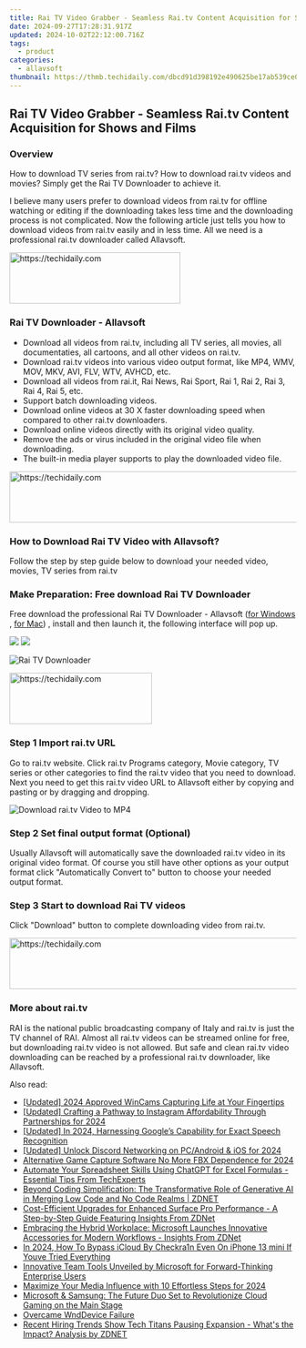 ```yaml
---
title: Rai TV Video Grabber - Seamless Rai.tv Content Acquisition for Shows and Films
date: 2024-09-27T17:28:31.917Z
updated: 2024-10-02T22:12:00.716Z
tags:
  - product
categories:
  - allavsoft
thumbnail: https://thmb.techidaily.com/dbcd91d398192e490625be17ab539ce0390575e1cb979a99a698fecfb5d28b74.jpg
---
```


## Rai TV Video Grabber - Seamless Rai.tv Content Acquisition for Shows and Films

### Overview

How to download TV series from rai.tv? How to download rai.tv videos and movies? Simply get the Rai TV Downloader to achieve it.

I believe many users prefer to download videos from rai.tv for offline watching or editing if the downloading takes less time and the downloading process is not complicated. Now the following article just tells you how to download videos from rai.tv easily and in less time. All we need is a professional rai.tv downloader called Allavsoft.

<!-- affiliate ads begin -->
<a href="https://wigfever.sjv.io/c/5597632/2005183/22899" target="_top" id="2005183">
  <img src="//a.impactradius-go.com/display-ad/22899-2005183" border="0" alt="https://techidaily.com" width="300" height="90"/>
</a>
<img height="0" width="0" src="https://wigfever.sjv.io/i/5597632/2005183/22899" style="position:absolute;visibility:hidden;" border="0" />
<!-- affiliate ads end -->

### Rai TV Downloader - Allavsoft

* Download all videos from rai.tv, including all TV series, all movies, all documentaties, all cartoons, and all other videos on rai.tv.
* Download rai.tv videos into various video output format, like MP4, WMV, MOV, MKV, AVI, FLV, WTV, AVHCD, etc.
* Download all videos from rai.it, Rai News, Rai Sport, Rai 1, Rai 2, Rai 3, Rai 4, Rai 5, etc.
* Support batch downloading videos.
* Download online videos at 30 X faster downloading speed when compared to other rai.tv downloaders.
* Download online videos directly with its original video quality.
* Remove the ads or virus included in the original video file when downloading.
* The built-in media player supports to play the downloaded video file.

<!-- affiliate ads begin -->
<a href="https://appsumo.8odi.net/c/5597632/2105860/7443" target="_top" id="2105860">
  <img src="//a.impactradius-go.com/display-ad/7443-2105860" border="0" alt="https://techidaily.com" width="728" height="90"/>
</a>
<img height="0" width="0" src="https://appsumo.8odi.net/i/5597632/2105860/7443" style="position:absolute;visibility:hidden;" border="0" />
<!-- affiliate ads end -->

### How to Download Rai TV Video with Allavsoft?

Follow the step by step guide below to download your needed video, movies, TV series from rai.tv

### Make Preparation: Free download Rai TV Downloader

Free download the professional Rai TV Downloader - Allavsoft ([for Windows](https://tools.techidaily.com/allavsoft/products/) , [for Mac](https://tools.techidaily.com/allavsoft/products/)) , install and then launch it, the following interface will pop up.

[![](https://www.allavsoft.com/how-to/../images/how-to/free-download-win.jpg)](https://tools.techidaily.com/allavsoft/products/) [![](https://www.allavsoft.com/how-to/../images/how-to/free-download-mac.jpg)](https://tools.techidaily.com/allavsoft/products/)

![Rai TV Downloader](https://www.allavsoft.com/how-to/../images/allavsoft/screen-shot-600.jpg)

<!-- affiliate ads begin -->
<a href="https://aligracehair.sjv.io/c/5597632/2135354/19272" target="_top" id="2135354">
  <img src="//a.impactradius-go.com/display-ad/19272-2135354" border="0" alt="https://techidaily.com" width="250" height="90"/>
</a>
<img height="0" width="0" src="https://aligracehair.sjv.io/i/5597632/2135354/19272" style="position:absolute;visibility:hidden;" border="0" />
<!-- affiliate ads end -->

### Step 1 Import rai.tv URL

Go to rai.tv website. Click rai.tv Programs category, Movie category, TV series or other categories to find the rai.tv video that you need to download. Next you need to get this rai.tv video URL to Allavsoft either by copying and pasting or by dragging and dropping.

![Download rai.tv Video to MP4](https://www.allavsoft.com/how-to/../images/how-to/download-rtmp-video/download-rtmp-video.jpg)

### Step 2 Set final output format (Optional)

Usually Allavsoft will automatically save the downloaded rai.tv video in its original video format. Of course you still have other options as your output format click "Automatically Convert to" button to choose your needed output format.

### Step 3 Start to download Rai TV videos

Click "Download" button to complete downloading video from rai.tv.

<!-- affiliate ads begin -->
<a href="https://ephamedtechinc.pxf.io/c/5597632/2123512/26400" target="_top" id="2123512">
  <img src="//a.impactradius-go.com/display-ad/26400-2123512" border="0" alt="https://techidaily.com" width="728" height="90"/>
</a>
<img height="0" width="0" src="https://ephamedtechinc.pxf.io/i/5597632/2123512/26400" style="position:absolute;visibility:hidden;" border="0" />
<!-- affiliate ads end -->

### More about rai.tv

RAI is the national public broadcasting company of Italy and rai.tv is just the TV channel of RAI. Almost all rai.tv videos can be streamed online for free, but downloading rai.tv video is not allowed. But safe and clean rai.tv video downloading can be reached by a professional rai.tv downloader, like Allavsoft.

<ins class="adsbygoogle"
     style="display:block"
     data-ad-format="autorelaxed"
     data-ad-client="ca-pub-7571918770474297"
     data-ad-slot="1223367746"></ins>

<ins class="adsbygoogle"
     style="display:block"
     data-ad-client="ca-pub-7571918770474297"
     data-ad-slot="8358498916"
     data-ad-format="auto"
     data-full-width-responsive="true"></ins>

<span class="atpl-alsoreadstyle">Also read:</span>
<div><ul>
<li><a href="https://on-screen-recording.techidaily.com/updated-2024-approved-wincams-capturing-life-at-your-fingertips/"><u>[Updated] 2024 Approved WinCams Capturing Life at Your Fingertips</u></a></li>
<li><a href="https://instagram-videos.techidaily.com/updated-crafting-a-pathway-to-instagram-affordability-through-partnerships-for-2024/"><u>[Updated] Crafting a Pathway to Instagram Affordability Through Partnerships for 2024</u></a></li>
<li><a href="https://desktop-recording.techidaily.com/updated-in-2024-harnessing-googles-capability-for-exact-speech-recognition/"><u>[Updated] In 2024, Harnessing Google’s Capability for Exact Speech Recognition</u></a></li>
<li><a href="https://discord-videos.techidaily.com/updated-unlock-discord-networking-on-pcandroid-and-ios-for-2024/"><u>[Updated] Unlock Discord Networking on PC/Android & iOS for 2024</u></a></li>
<li><a href="https://video-screen-grab.techidaily.com/alternative-game-capture-software-no-more-fbx-dependence-for-2024/"><u>Alternative Game Capture Software No More FBX Dependence for 2024</u></a></li>
<li><a href="https://win-wonderful.techidaily.com/automate-your-spreadsheet-skills-using-chatgpt-for-excel-formulas-essential-tips-from-techexperts/"><u>Automate Your Spreadsheet Skills Using ChatGPT for Excel Formulas - Essential Tips From TechExperts</u></a></li>
<li><a href="https://win-wonderful.techidaily.com/beyond-coding-simplification-the-transformative-role-of-generative-ai-in-merging-low-code-and-no-code-realms-zdnet/"><u>Beyond Coding Simplification: The Transformative Role of Generative AI in Merging Low Code and No Code Realms | ZDNET</u></a></li>
<li><a href="https://win-wonderful.techidaily.com/cost-efficient-upgrades-for-enhanced-surface-pro-performance-a-step-by-step-guide-featuring-insights-from-zdnet/"><u>Cost-Efficient Upgrades for Enhanced Surface Pro Performance - A Step-by-Step Guide Featuring Insights From ZDNet</u></a></li>
<li><a href="https://win-wonderful.techidaily.com/embracing-the-hybrid-workplace-microsoft-launches-innovative-accessories-for-modern-workflows-insights-from-zdnet/"><u>Embracing the Hybrid Workplace: Microsoft Launches Innovative Accessories for Modern Workflows - Insights From ZDNet</u></a></li>
<li><a href="https://activate-lock.techidaily.com/in-2024-how-to-bypass-icloud-by-checkra1n-even-on-iphone-13-mini-if-youve-tried-everything-by-drfone-ios/"><u>In 2024, How To Bypass iCloud By Checkra1n Even On iPhone 13 mini If Youve Tried Everything</u></a></li>
<li><a href="https://win-wonderful.techidaily.com/innovative-team-tools-unveiled-by-microsoft-for-forward-thinking-enterprise-users/"><u>Innovative Team Tools Unveiled by Microsoft for Forward-Thinking Enterprise Users</u></a></li>
<li><a href="https://facebook-video-content.techidaily.com/maximize-your-media-influence-with-10-effortless-steps-for-2024/"><u>Maximize Your Media Influence with 10 Effortless Steps for 2024</u></a></li>
<li><a href="https://win-wonderful.techidaily.com/microsoft-and-samsung-the-future-duo-set-to-revolutionize-cloud-gaming-on-the-main-stage/"><u>Microsoft & Samsung: The Future Duo Set to Revolutionize Cloud Gaming on the Main Stage</u></a></li>
<li><a href="https://graphic-issues.techidaily.com/overcame-wnddevice-failure/"><u>Overcame WndDevice Failure</u></a></li>
<li><a href="https://win-wonderful.techidaily.com/recent-hiring-trends-show-tech-titans-pausing-expansion-whats-the-impact-analysis-by-zdnet/"><u>Recent Hiring Trends Show Tech Titans Pausing Expansion - What's the Impact? Analysis by ZDNET</u></a></li>
</ul></div>

